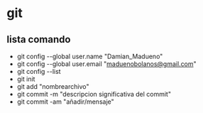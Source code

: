 # git
## lista comando
- git config --global user.name "Damian_Madueno"
- git config --global user.email "maduenobolanos@gmail.com"
- git config --list
- git init
- git add "nombrearchivo"
- git commit -m "descripcion significativa del commit"
- git commit -am "añadir/mensaje"
